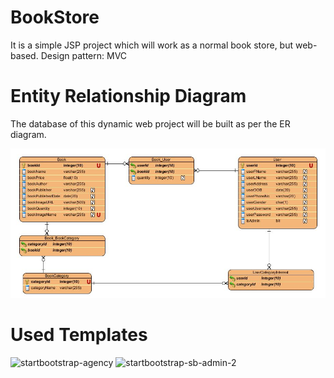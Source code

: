 # BookStore
It is a simple JSP project which will work as a normal book store, but web-based.
Design pattern: MVC

# Entity Relationship Diagram
The database of this dynamic web project will be built as per the ER diagram.

![ER-Diagram](https://github.com/elwyncrestha/BookStore/blob/master/requisites/images/ER.JPG)

# Used Templates
![startbootstrap-agency](https://github.com/BlackrockDigital/startbootstrap-agency)
![startbootstrap-sb-admin-2](https://github.com/BlackrockDigital/startbootstrap-sb-admin-2)